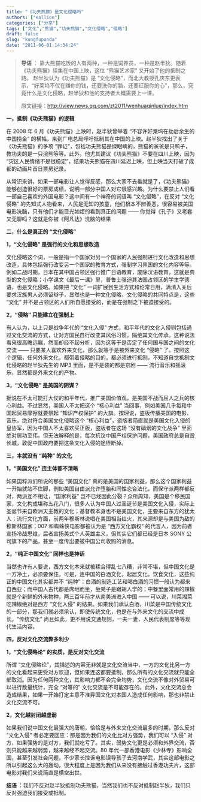```yaml
---
title: "《功夫熊猫》是文化侵略吗"
authors: ["eallion"]
categories: ["分享"]
tags: ["文化","熊猫","功夫熊猫","文化侵略","侵略"]
draft: false
slug: "kongfupanda"
date: "2011-06-01 14:34:24"
---
```


<blockquote><strong > 导语 </strong>：
靠大熊猫吃饭的人有两种，一种是饲养员，一种是赵半狄。随着《功夫熊猫》续集在中国上映，这位 “熊猫艺术家” 又开始了他的抵制之路。
赵半狄认为《功夫熊猫》是 “文化侵略”，而北大教授孔庆东更表示，“好莱坞不仅在赚你的钱，还要洗你的脑，还要征服你的心”，那么，究竟什么是文化侵略，赵半狄和他的支持者大概需要上一课。

原文链接：<a href="<<<http://view.news.qq.com/zt2011/wenhuaqinlue/index.htm>>>" target="_blank">http://view.news.qq.com/zt2011/wenhuaqinlue/index.htm</a></blockquote>

<strong > 一，抵制《功夫熊猫》的逻辑 </strong>

在 2008 年 6 月《功夫熊猫》上映时，赵半狄曾举着 “不容许好莱坞在劫后余生的中国捞金” 的横幅，来到广电总局呼吁抵制其在中国的上映。赵半狄找出了关于《功夫熊猫》的多项 “罪证”，包括功夫熊猫是绿眼睛的，熊猫的爸爸是只鸭子，教功夫的是一只浣熊等等。此外，他尤其建议《功夫熊猫》不要在四川上映，因为 “灾区人民情绪不是很稳定”，结果功夫熊猫在四川延迟上映，但上映当天打破了成都的动画片首日票房纪录。

从常识来讲，如果一部电影让人觉得反感，那么大家不去看就是了，《功夫熊猫》能够创造很好的票房成绩，说明一部分中国人对它很感兴趣。为什么要禁止人们看一部自己喜欢的外国电影？这中间有一个神奇的词语叫 “文化侵略”，在反对 “文化侵略” 的先知式人物看来，人民是无知的孩童，他们根本不辨善恶，很容易被美国电影洗脑，只有他们才能目光如炬的看到真正的问题 —— 你觉得《孔子》又老套又无聊吗？这就是你被《阿凡达》洗脑的结果

<strong > 二，什么是真正的 “文化侵略”</strong>

<strong>1，“文化侵略” 是强行的文化和思想改造 </strong>

文化侵略这个词，一般是指一个国家对另一个国家的人民强制进行文化改造和思想改造，具体包括强行改变另一个国家的教育方式，强制学习异国的文化内容等等。例如二战时期，日本在其中国占领区强行推广日语教育，废除汉语教育，这就是典型的文化侵略；小学课文《最后一课》里，普鲁士强迫其法国占领区的学生学德语，也是文化侵略。如果把 “文化” 一词扩展到生活方式和伦常日用，满清入关后要求汉族男人必须留辫子，显然也是一种文化侵略，文化侵略的共同特点是，这些 “文化” 并不是占领区的人们所自愿接受的，而是在强制之下被迫接受的。

<strong>2，“侵略” 只能建立在强制上 </strong>

有人认为，以上只是战争年代的 “文化入侵” 方式，和平年代的文化入侵则包括通过文化交流的方式，让对方国民自行改变其风俗习惯，隔绝其文化传承。这种说法看来很高瞻远瞩，然而却经不起分析，因为这等于是否定了任何国与国之间的文化交流 —— 只要某人喜欢外来文化，那么就等于是被外来文化 “侵略” 了。按照这个逻辑，任何外来文化，都带着侵略的目的，都必须进行抵制，不知道自觉抵制文化侵略的赵半狄先生的 MP3 里面，是不是装的都是京剧 —— 流行音乐和摇滚乐，显然都是外来文化的产物。

<strong>3，“文化侵略” 是美国的阴谋？</strong>

据说在不太可能打大仗的和平年代，推广美国价值观，是美国不战而屈人之兵的核心利益。不过显然，美国人不太把这个 “核心利益” 当回事，例如美国几乎每和中国起贸易摩擦就要祭起 “知识产权保护” 的大旗。按理说，盗版传播美国的电影、音乐，绝对符合美国文化侵略这个 “核心利益”，盗版者简直就是美国文化入侵的皇协军，因为中国人不太喜欢买正版，盗版者在这场 “没有硝烟的文化战争” 里面绝对居功至伟。但无法解释的是，每次抗议中国产权保护问题，美国政府总是自毁长城，敦促中国政府要把这条文化入侵的途径断掉。

<strong > 三，本就没有 “纯种” 的文化 </strong>

<strong>1，“美国文化” 连主体都不清晰 </strong>

如果国粹派们所说的那些 “美国文化” 真的是美国的国家利益，那么这个国家利益一开始就站不住脚，例如美国自由派允许堕胎和同性恋合法化，而保守派两样都反对，两派互不相让，“国家利益” 岂不已经因此分裂？众所周知，美国是个移民国家，文化构成堪称五花八门，很多人认为中国人过圣诞节是美国文化入侵，实际上圣诞节来自欧洲天主教的文化；基督教本身也不是美国文化，主要来自东方的犹太人；流行文化方面，前两年穆斯林说唱在美国相当红火，其来源却是与美国为敌的穆斯林国家；007 和蜘蛛侠电影都被认为是 “西方文化霸权” 的代言人，因为前者宣扬冷战思维，后者宣扬美式个人英雄主义，但其实它们都已经是日本 SONY 公司旗下的产品，甚至一度传出要被中国公司收购的消息。

<strong>2，“纯正中国文化” 同样也是神话 </strong>

当然也许有人要说，西方文化本来就被糅合得乱七八糟，非常不堪，但中国文化是一方净土，必须要保住。可是，连中国的白酒文化，起居文化，饮食文化，这些纯正的中国文化其实都并不 “纯种”：白酒的制造工艺和喝白酒的习惯一般认为都来自西亚；而中国人古代都是席地而坐，坐凳子是跟胡人学的；中餐里面常用的辣椒就是个新鲜的外来物种，两三百年前才从南美洲进入中国 —— 可以说，川菜湘菜吃辣椒绝对是西方 “文化入侵” 的结果。如果我们承认白酒，川菜是中国传统文化的一部分，那我们就必须承认，即使传统文化，也是在与外来文化的交流中成长。“传统文化” 尚且如此，更不用说交通规则，一夫一妻，人民代表制度等等现代生活内容。

<strong > 四，反对文化交流弊多利少 </strong>

<strong>1，“文化侵略论” 的实质，是反对文化交流 </strong>

所谓 “文化侵略论”，其描述的内容无非就是文化交流当中，一方的文化比另一方的文化看起来更受对方欢迎，但如果连这都要抵制，那么所有的文化交流就只能全部取消。因为任何两种文化，其影响力都不会完全均势，文化交流不像对外贸易可以进行数量统计，完全 “对等的” 文化交流是不可能存在的。此外，文化交流总会造成结果，如果一开始打定主意不准异国文化对本国人造成任何影响，那也非禁止文化交流不可。

<strong>2，文化越封闭越虚弱 </strong>

如果我们说中国文化最强大的唐朝，恰恰是与外来文化交流最多的时期，那么反对 “文化入侵” 者必定要回应：那是因为我们的文化比对方强势，我们可以 “入侵” 对方，如果强势的是对方，我们就吃亏了。其实，弱势文化更是必须和外界交流，否则只能越来越弱势，越来越经不起交流。80 年代一部香港电影《少林寺》影响全国，甚至引发社会问题，不少家长控诉电影误导孩子去河南学武，其实这部电影之所以引起这么大的轰动，很大程度上是因为我们从来没有接触过香港功夫片，这部电影对我们来说简直是横空出世。

<strong > 结语 </strong>：我们不反对赵半狄抵制功夫熊猫，当然我们也不反对抵制赵半狄，我们只反对强迫我们接受或抵制。
